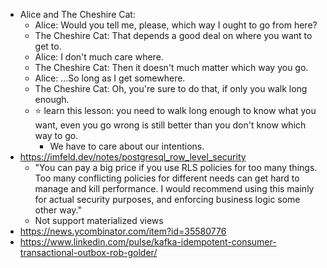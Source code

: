 - Alice and The Cheshire Cat:
	- Alice: Would you tell me, please, which way I ought to go from here?
	- The Cheshire Cat: That depends a good deal on where you want to get to.
	- Alice: I don't much care where.
	- The Cheshire Cat: Then it doesn't much matter which way you go.
	- Alice: ...So long as I get somewhere.
	- The Cheshire Cat: Oh, you're sure to do that, if only you walk long enough.
	- ⭐ learn this lesson: you need to walk long enough to know what you want, even you go wrong is still better than you don't know which way to go.
		- We have to care about our intentions.
- https://imfeld.dev/notes/postgresql_row_level_security
	- "You can pay a big price if you use RLS policies for too many things. Too many conflicting policies for different needs can get hard to manage and kill performance. I would recommend using this mainly for actual security purposes, and enforcing business logic some other way."
	- Not support materialized views
- https://news.ycombinator.com/item?id=35580776
- https://www.linkedin.com/pulse/kafka-idempotent-consumer-transactional-outbox-rob-golder/